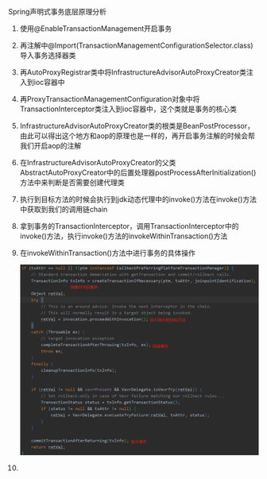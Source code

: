 Spring声明式事务底层原理分析

1. 使用@EnableTransactionManagement开启事务

2. 再注解中@Import(TransactionManagementConfigurationSelector.class)导入事务选择器类

3. 再AutoProxyRegistrar类中将InfrastructureAdvisorAutoProxyCreator类注入到ioc容器中

4. 再ProxyTransactionManagementConfiguration对象中将TransactionInterceptor类注入到ioc容器中，这个类就是事务的核心类

5. InfrastructureAdvisorAutoProxyCreator类的根类是BeanPostProcessor，由此可以得出这个地方和aop的原理也是一样的，再开启事务注解的时候会帮我们开启aop的注解

6. 在InfrastructureAdvisorAutoProxyCreator的父类AbstractAutoProxyCreator中的后置处理器postProcessAfterInitialization()方法中来判断是否需要创建代理类

7. 执行到目标方法的时候会执行到jdk动态代理中的invoke()方法在invoke()方法中获取到我们的调用链chain

8. 拿到事务的TransactionInterceptor，调用TransactionInterceptor中的invoke()方法，执行invoke()方法的invokeWithinTransaction()方法

9. 在invokeWithinTransaction()方法中进行事务的具体操作

   ![](https://raw.githubusercontent.com/itlixudong/Image/main/img/20210301223350.png)

10. 